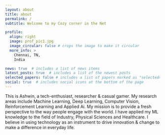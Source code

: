 ```yaml
---
layout: about
title: about
permalink: /
subtitle: Welcome to my Cozy corner in the Net

profile:
  align: right
  image: prof_pic1.jpg
  image_circular: false # crops the image to make it circular
  more_info: >
    Chennai, TN,
    India

news: true  # includes a list of news items
latest_posts: true  # includes a list of the newest posts
selected_papers: false # includes a list of papers marked as "selected={true}"
social: true  # includes social icons at the bottom of the page
---
```


This is Ashwin, a tech-enthusiast, researcher & casual gamer. My research areas include Machine Learning, Deep Learning, Computer Vision, Reinforcement Learning and Applied Ai. My mission is to provide a fresh perspective to the way people engage with the world. I have applied my ML knowledge to the field of Industry, Physical Sciences and Healthcare. I believe in using technology as an instrument to drive innovation & change to make a difference in everyday life.

